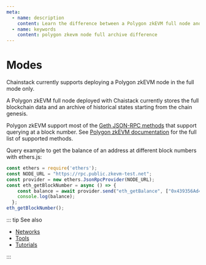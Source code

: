 ```yaml
---
meta:
  - name: description
    content: Learn the difference between a Polygon zkEVM full node and an archive node. Run sample commands to see the difference.
  - name: keywords
    content: polygon zkevm node full archive difference
---
```


# Modes

Chainstack currently supports deploying a Polygon zkEVM node in the full mode only.

A Polygon zkEVM full node deployed with Chaistack currently stores the full blockchain data and an archive of historical states starting from the chain genesis.

Polygon zkEVM support most of the [Geth JSON-RPC methods](https://eth.wiki/json-rpc/API#the-default-block-parameter) that support querying at a block number. See [Polygon zkEVM documentation](https://github.com/0xPolygonHermez/zkevm-node/blob/develop/docs/json-rpc-endpoints.md) for the full list of supported methods.

Query example to get the balance of an address at different block numbers with ethers.js:

``` js
const ethers = require('ethers');
const NODE_URL = "https://rpc.public.zkevm-test.net";
const provider = new ethers.JsonRpcProvider(NODE_URL);
const eth_getBlockNumber = async () => {
    const balance = await provider.send("eth_getBalance", ["0x439356Ad40D2f2961c99FFED4453f482AEC453Af", "latest"]);
    console.log(balance);
  };
eth_getBlockNumber();
```

::: tip See also

* [Networks](/operations/polygon-zkevm/networks)
* [Tools](/operations/polygon-zkevm/tools)
* [Tutorials](/tutorials/polygon-zkevm/)

:::
